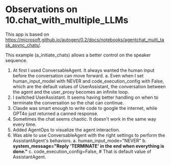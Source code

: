 # Observations on 10.chat_with_multiple_LLMs

This app is based on <https://microsoft.github.io/autogen/0.2/docs/notebooks/agentchat_multi_task_async_chats/>.

This example (a_initiate_chats) allows a better control on the speaker sequence.

1. At first I used ConversableAgent. It always wanted the human input before the conversation can move forward.
  a. Even when I set human_input_model with NEVER and code_execution_config with False, which are the default values of UserAssistant, the conversation between the agent and the user_proxy becomes an infinite loop.
2. I switched UserAssistant. It seems having better handling on when to terminate the conversation so the chat can continue.
3. Claude was smart enough to write code to google the internet, while GPT4o just returned a canned response.
4. Sometimes the chat seems chaotic. It doesn't work in the same way every time.
5. Added AgentOps to visualize the agent interaction.
6. Was able to use ConversableAgent with the right settings to perform the AssistantAgent's behaviors.
  a. human_input_mode="NEVER"
  b. **system_message="Reply 'TERMINATE' in the end when everything is done."**
  c. code_execution_config=False,  # That is default value of AssistantAgent.
